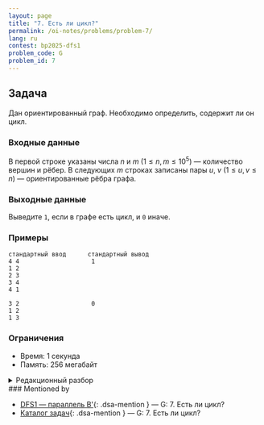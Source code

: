 ```yaml
---
layout: page
title: "7. Есть ли цикл?"
permalink: /oi-notes/problems/problem-7/
lang: ru
contest: bp2025-dfs1
problem_code: G
problem_id: 7
---
```


## Задача

Дан ориентированный граф. Необходимо определить, содержит ли он цикл.

### Входные данные

В первой строке указаны числа $n$ и $m$ ($1 \leqslant n, m \leqslant 10^5$) — количество вершин и рёбер. В следующих $m$ строках записаны пары $u$, $v$ ($1 \leqslant u, v \leqslant n$) — ориентированные рёбра графа.

### Выходные данные

Выведите `1`, если в графе есть цикл, и `0` иначе.

### Примеры

```
стандартный ввод      стандартный вывод
4 4                    1
1 2
2 3
3 4
4 1

3 2                    0
1 2
1 3
```

### Ограничения

- Время: 1 секунда
- Память: 256 мегабайт

<details class="dsa-toggle">
<summary>Редакционный разбор</summary>

Используем DFS с раскраской вершин в три состояния: `0` — не посещена, `1` — сейчас в стеке рекурсии, `2` — полностью обработана. Когда из вершины идём по ребру в вершину цвета `1`, найден цикл. Если обход завершился без таких ситуаций, граф ацикличен.

Альтернативно можно выполнить топологическую сортировку алгоритмом Кана: если удаётся вынести все вершины, цикла нет, иначе — есть. Обе реализации работают за $O(n + m)$.

</details>
### Mentioned by

<!-- dsa-mentioned-by:start -->
- [DFS1 — параллель B'](../../../bp2025/contests/dfs1/){: .dsa-mention } — G: 7. Есть ли цикл?
- [Каталог задач](../../../problems/){: .dsa-mention } — G: 7. Есть ли цикл?
<!-- dsa-mentioned-by:end -->

